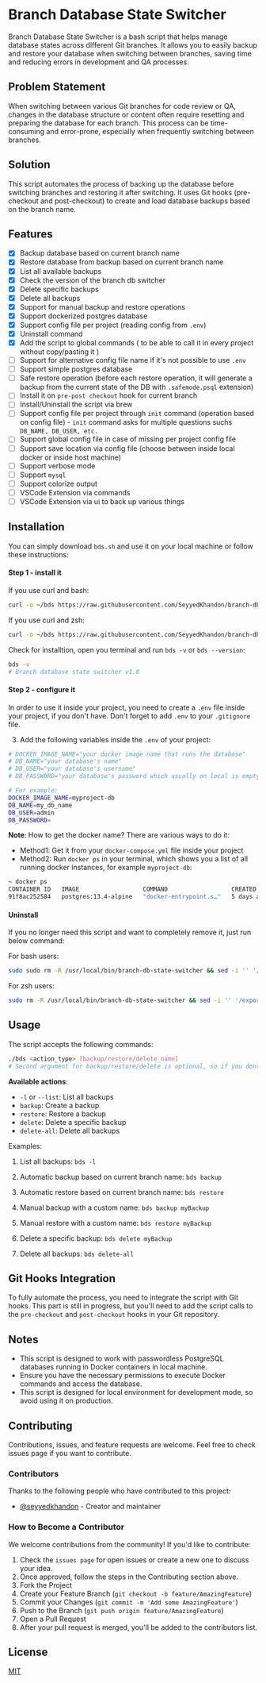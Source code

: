 # Branch Database State Switcher

Branch Database State Switcher is a bash script that helps manage database states across different Git branches. It allows you to easily backup and restore your database when switching between branches, saving time and reducing errors in development and QA processes.

## Problem Statement

When switching between various Git branches for code review or QA, changes in the database structure or content often require resetting and preparing the database for each branch. This process can be time-consuming and error-prone, especially when frequently switching between branches.

## Solution

This script automates the process of backing up the database before switching branches and restoring it after switching. It uses Git hooks (pre-checkout and post-checkout) to create and load database backups based on the branch name.

## Features

- [x] Backup database based on current branch name
- [x] Restore database from backup based on current branch name
- [x] List all available backups
- [x] Check the version of the branch db switcher
- [x] Delete specific backups
- [x] Delete all backups
- [x] Support for manual backup and restore operations
- [x] Support dockerized postgres database 
- [x] Support config file per project (reading config from `.env`)
- [x] Uninstall command
- [x] Add the script to global commands ( to be able to call it in every project without copy/pasting it )
- [ ] Support for alternative config file name if it's not possible to use `.env`
- [ ] Support simple postgres database
- [ ] Safe restore operation (before each restore operation, it will generate a backup from the current state of the DB with `.safemode.psql` extension)
- [ ] Install it on `pre-post checkout` hook for current branch
- [ ] Install/Uninstall the script via brew
- [ ] Support config file per project through `init` command (operation based on config file)
      - `init` command asks for multiple questions suchs `DB_NAME, DB_USER, etc.`
- [ ] Support global config file in case of missing per project config file
- [ ] Support save location via config file (choose between inside local docker or inside host machine)
- [ ] Support verbose mode
- [ ] Support `mysql`
- [ ] Support colorize output
- [ ] VSCode Extension via commands
- [ ] VSCode Extension via ui to back up various things

## Installation

You can simply download `bds.sh` and use it on your local machine or follow these instructions:

#### Step 1 - install it

 
If you use curl and bash:

```sh
curl -o ~/bds https://raw.githubusercontent.com/SeyyedKhandon/branch-db-state-switcher/main/bds.sh && chmod +x ~/bds && sudo mkdir -p /usr/local/bin/branch-db-state-switcher && sudo mv ~/bds /usr/local/bin/branch-db-state-switcher/bds && if ! grep -q '/usr/local/bin/branch-db-state-switcher' ~/.bashrc; then echo 'export PATH="/usr/local/bin/branch-db-state-switcher:$PATH"' >> ~/.bashrc; fi && source ~/.bashrc && RESULT=$(bds -v) && echo "\r\n $RESULT has been installed. \r\n" && echo "Read available commands https://github.com/SeyyedKhandon/branch-db-state-switcher" && echo "\r\n****Please give a star on github to support us.****\r\n"
```

If you use curl and zsh:

```sh
curl -o ~/bds https://raw.githubusercontent.com/SeyyedKhandon/branch-db-state-switcher/main/bds.sh && chmod +x ~/bds && sudo mkdir -p /usr/local/bin/branch-db-state-switcher && sudo mv ~/bds /usr/local/bin/branch-db-state-switcher/bds && if ! grep -q '/usr/local/bin/branch-db-state-switcher' ~/.zshrc; then echo 'export PATH="/usr/local/bin/branch-db-state-switcher:$PATH"' >> ~/.zshrc; fi && source ~/.zshrc && RESULT=$(bds -v) && echo "\r\n $RESULT has been installed. \r\n" && echo "Read available commands https://github.com/SeyyedKhandon/branch-db-state-switcher" && echo "\r\n****Please give a star on github to support us.****\r\n"
```

Check for installtion, open you terminal and run `bds -v` or `bds --version`: 
```sh
bds -v
# Branch database state switcher v1.0
```

#### Step 2 - configure it

In order to use it inside your project, you need to create a `.env` file inside your project, if you don't have. Don't forget to add `.env` to your `.gitignore` file. 

3. Add the following variables inside the `.env` of your project:

```bash
# DOCKER_IMAGE_NAME="your docker image name that runs the database" 
# DB_NAME="your database's name"
# DB_USER="your database's username"
# DB_PASSWORD="your database's password which usually on local is empty"

# For example:
DOCKER_IMAGE_NAME=myproject-db
DB_NAME=my_db_name
DB_USER=admin
DB_PASSWORD=
```

**Note**: How to get the docker name? There are various ways to do it:

- Method1: Get it from your `docker-compose.yml` file inside your project
- Method2: Run `docker ps` in your terminal, which shows you a list of all running docker instances, for example `myproject-db`:

```bash
~ docker ps
CONTAINER ID   IMAGE                  COMMAND                  CREATED      STATUS      PORTS                                          NAMES
91f8ac252584   postgres:13.4-alpine   "docker-entrypoint.s…"   5 days ago   Up 5 days   0.0.0.0:5432->5432/tcp                         myproject-db
```

#### Uninstall

If you no longer need this script and want to completely remove it, just run below command:

For bash users:

```sh
sudo sudo rm -R /usr/local/bin/branch-db-state-switcher && sed -i '' '/export PATH="\/usr\/local\/bin\/branch-db-state-switcher:\$PATH"/d' ~/.zshrc && source ~/.zshrc && echo "Branch DB State Switcher has been uninstalled."
```

For zsh users:

```sh
sudo rm -R /usr/local/bin/branch-db-state-switcher && sed -i '' '/export PATH="\/usr\/local\/bin\/branch-db-state-switcher:\$PATH"/d' ~/.zshrc && source ~/.zshrc && echo "Branch DB State Switcher has been uninstalled."
```


## Usage

The script accepts the following commands:

```sh
./bds <action_type> [backup/restore/delete_name]
# Second argument for backup/restore/delete is optional, so if you dont provide it, it will automatically generate a name based on your current working branch

```

**Available actions**:

- `-l` or `--list`: List all backups
- `backup`: Create a backup
- `restore`: Restore a backup
- `delete`: Delete a specific backup
- `delete-all`: Delete all backups

Examples:

1. List all backups: `bds -l`

2. Automatic backup based on current branch name: `bds backup`

3. Automatic restore based on current branch name: `bds restore`

4. Manual backup with a custom name: `bds backup myBackup`

5. Manual restore with a custom name: `bds restore myBackup`

6. Delete a specific backup: `bds delete myBackup`

7. Delete all backups: `bds delete-all`

## Git Hooks Integration

To fully automate the process, you need to integrate the script with Git hooks. This part is still in progress, but you'll need to add the script calls to the `pre-checkout` and `post-checkout` hooks in your Git repository.

## Notes

- This script is designed to work with passwordless PostgreSQL databases running in Docker containers in local machine.
- Ensure you have the necessary permissions to execute Docker commands and access the database.
- This script is designed for local environment for development mode, so avoid using it on production.

## Contributing

Contributions, issues, and feature requests are welcome. Feel free to check issues page if you want to contribute.

### Contributors

Thanks to the following people who have contributed to this project:

* [@seyyedkhandon](https://github.com/seyyedkhandon) - Creator and maintainer


### How to Become a Contributor

We welcome contributions from the community! If you'd like to contribute:

1. Check the `issues page` for open issues or create a new one to discuss your idea.
1. Once approved, follow the steps in the Contributing section above.
1. Fork the Project
1. Create your Feature Branch (`git checkout -b feature/AmazingFeature`)
1. Commit your Changes (`git commit -m 'Add some AmazingFeature'`)
1. Push to the Branch (`git push origin feature/AmazingFeature`)
1. Open a Pull Request
1. After your pull request is merged, you'll be added to the contributors list.

## License

[MIT](https://choosealicense.com/licenses/mit/)
